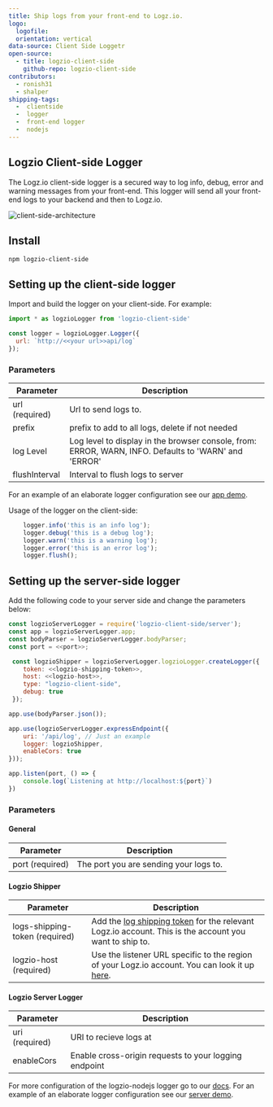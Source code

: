 ```yaml
---
title: Ship logs from your front-end to Logz.io.
logo:
  logofile: 
  orientation: vertical
data-source: Client Side Loggetr
open-source:
  - title: logzio-client-side
    github-repo: logzio-client-side
contributors:
  - ronish31
  - shalper
shipping-tags:
  -  clientside
  -  logger
  -  front-end logger
  -  nodejs
---
```


## Logzio Client-side Logger

The Logz.io client-side logger is a secured way to log info, debug, error and warning messages from your front-end.
This logger will send all your front-end logs to your backend and then to Logz.io.

![client-side-architecture](https://github.com/logzio/logzio-client-side/blob/master/clientside-logger-archi.png)

## Install

```shell
npm logzio-client-side
```

## Setting up the client-side logger

Import and build the logger on your client-side. For example:

```javascript
import * as logzioLogger from 'logzio-client-side'

const logger = logzioLogger.Logger({
  url: `http://<<your url>>api/log`
});
```

### Parameters

| Parameter | Description |
|---|---|
| url (required)| Url to send logs to. |
| prefix | prefix to add to all logs, delete if not needed |
| log Level | Log level to display in the browser console, from: ERROR, WARN, INFO. Defaults to 'WARN' and 'ERROR' |
| flushInterval | Interval to flush logs to server |

For an example of an elaborate logger configuration see our [app demo](https://github.com/logzio/logzio-client-side/blob/master/demo/app.html).

Usage of the logger on the client-side:
```javascript
    logger.info('this is an info log');
    logger.debug('this is a debug log');
    logger.warn('this is a warning log');
    logger.error('this is an error log');
    logger.flush();
```

## Setting up the server-side logger

Add the following code to your server side and change the parameters below:

```javascript
const logzioServerLogger = require('logzio-client-side/server');
const app = logzioServerLogger.app;
const bodyParser = logzioServerLogger.bodyParser;
const port = <<port>>;

 const logzioShipper = logzioServerLogger.logzioLogger.createLogger({
    token: <<logzio-shipping-token>>,
    host: <<logzio-host>>,
    type: "logzio-client-side",
    debug: true
 });

app.use(bodyParser.json());

app.use(logzioServerLogger.expressEndpoint({
    uri: '/api/log', // Just an example
    logger: logzioShipper,
    enableCors: true
}));

app.listen(port, () => {
    console.log(`Listening at http://localhost:${port}`)
})

```
### Parameters

#### General
| Parameter | Description |
|---|---|
| port (required)| The port you are sending your logs to. |

#### Logzio Shipper

| Parameter | Description |
|---|---|
| logs-shipping-token (required)| Add the [log shipping token](https://app.logz.io/#/dashboard/settings/general) for the relevant Logz.io account. This is the account you want to ship to. |
| logzio-host (required)| Use the listener URL specific to the region of your Logz.io account. You can look it up [here](https://docs.logz.io/user-guide/accounts/account-region.html). |

#### Logzio Server Logger

| Parameter | Description |
|---|---|
| uri (required)| URI to recieve logs at |
| enableCors | Enable cross-origin requests to your logging endpoint |


For more configuration of the logzio-nodejs logger go to our [docs](https://docs.logz.io/shipping/log-sources/nodejs.html).
For an example of an elaborate logger configuration see our [server demo](https://github.com/logzio/logzio-client-side/blob/master/demo/server.js).

